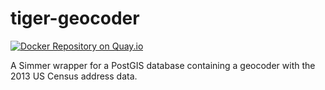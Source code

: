 tiger-geocoder
==============

[![Docker Repository on Quay.io](https://quay.io/repository/simmer/tiger-geocoder/status "Docker Repository on Quay.io")](https://quay.io/repository/simmer/tiger-geocoder)

A Simmer wrapper for a PostGIS database containing a geocoder with the 2013 US Census address data.
